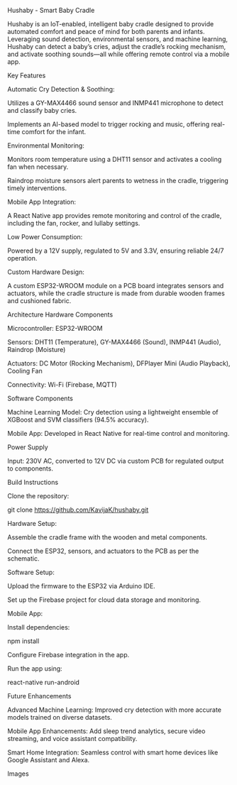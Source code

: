Hushaby - Smart Baby Cradle

Hushaby is an IoT-enabled, intelligent baby cradle designed to provide automated comfort and peace of mind for both parents and infants. Leveraging sound detection, environmental sensors, and machine learning, Hushaby can detect a baby’s cries, adjust the cradle’s rocking mechanism, and activate soothing sounds—all while offering remote control via a mobile app.

Key Features

Automatic Cry Detection & Soothing:

Utilizes a GY-MAX4466 sound sensor and INMP441 microphone to detect and classify baby cries.

Implements an AI-based model to trigger rocking and music, offering real-time comfort for the infant.

Environmental Monitoring:

Monitors room temperature using a DHT11 sensor and activates a cooling fan when necessary.

Raindrop moisture sensors alert parents to wetness in the cradle, triggering timely interventions.

Mobile App Integration:

A React Native app provides remote monitoring and control of the cradle, including the fan, rocker, and lullaby settings.

Low Power Consumption:

Powered by a 12V supply, regulated to 5V and 3.3V, ensuring reliable 24/7 operation.

Custom Hardware Design:

A custom ESP32-WROOM module on a PCB board integrates sensors and actuators, while the cradle structure is made from durable wooden frames and cushioned fabric.

Architecture
Hardware Components

Microcontroller: ESP32-WROOM

Sensors: DHT11 (Temperature), GY-MAX4466 (Sound), INMP441 (Audio), Raindrop (Moisture)

Actuators: DC Motor (Rocking Mechanism), DFPlayer Mini (Audio Playback), Cooling Fan

Connectivity: Wi-Fi (Firebase, MQTT)

Software Components

Machine Learning Model: Cry detection using a lightweight ensemble of XGBoost and SVM classifiers (94.5% accuracy).

Mobile App: Developed in React Native for real-time control and monitoring.

Power Supply

Input: 230V AC, converted to 12V DC via custom PCB for regulated output to components.

Build Instructions

Clone the repository:

git clone https://github.com/KavijaK/hushaby.git


Hardware Setup:

Assemble the cradle frame with the wooden and metal components.

Connect the ESP32, sensors, and actuators to the PCB as per the schematic.

Software Setup:

Upload the firmware to the ESP32 via Arduino IDE.

Set up the Firebase project for cloud data storage and monitoring.

Mobile App:

Install dependencies:

npm install


Configure Firebase integration in the app.

Run the app using:

react-native run-android

Future Enhancements

Advanced Machine Learning: Improved cry detection with more accurate models trained on diverse datasets.

Mobile App Enhancements: Add sleep trend analytics, secure video streaming, and voice assistant compatibility.

Smart Home Integration: Seamless control with smart home devices like Google Assistant and Alexa.

Images
